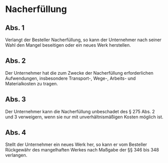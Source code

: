 # Nacherfüllung



## Abs. 1

 Verlangt der Besteller Nacherfüllung, so kann der Unternehmer nach seiner Wahl den Mangel beseitigen oder ein neues Werk herstellen.

## Abs. 2

 Der Unternehmer hat die zum Zwecke der Nacherfüllung erforderlichen Aufwendungen, insbesondere Transport-, Wege-, Arbeits- und Materialkosten zu tragen.

## Abs. 3

 Der Unternehmer kann die Nacherfüllung unbeschadet des § 275 Abs. 2 und 3 verweigern, wenn sie nur mit unverhältnismäßigen Kosten möglich ist.

## Abs. 4

 Stellt der Unternehmer ein neues Werk her, so kann er vom Besteller Rückgewähr des mangelhaften Werkes nach Maßgabe der §§ 346 bis 348 verlangen. 

